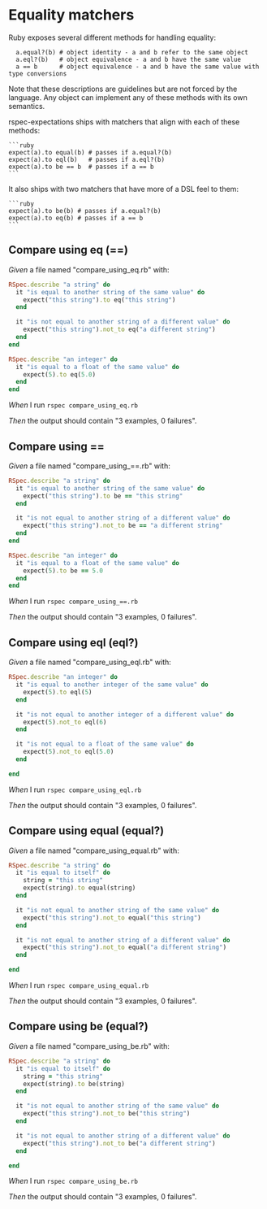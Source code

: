 # Equality matchers

Ruby exposes several different methods for handling equality:

      a.equal?(b) # object identity - a and b refer to the same object
      a.eql?(b)   # object equivalence - a and b have the same value
      a == b      # object equivalence - a and b have the same value with type conversions

  Note that these descriptions are guidelines but are not forced by the language. Any object
  can implement any of these methods with its own semantics.

  rspec-expectations ships with matchers that align with each of these methods:

    ```ruby
    expect(a).to equal(b) # passes if a.equal?(b)
    expect(a).to eql(b)   # passes if a.eql?(b)
    expect(a).to be == b  # passes if a == b
    ```

  It also ships with two matchers that have more of a DSL feel to them:

    ```ruby
    expect(a).to be(b) # passes if a.equal?(b)
    expect(a).to eq(b) # passes if a == b
    ```

## Compare using eq (==)

_Given_ a file named "compare_using_eq.rb" with:

```ruby
RSpec.describe "a string" do
  it "is equal to another string of the same value" do
    expect("this string").to eq("this string")
  end

  it "is not equal to another string of a different value" do
    expect("this string").not_to eq("a different string")
  end
end

RSpec.describe "an integer" do
  it "is equal to a float of the same value" do
    expect(5).to eq(5.0)
  end
end
```

_When_ I run `rspec compare_using_eq.rb`

_Then_ the output should contain "3 examples, 0 failures".

## Compare using ==

_Given_ a file named "compare_using_==.rb" with:

```ruby
RSpec.describe "a string" do
  it "is equal to another string of the same value" do
    expect("this string").to be == "this string"
  end

  it "is not equal to another string of a different value" do
    expect("this string").not_to be == "a different string"
  end
end

RSpec.describe "an integer" do
  it "is equal to a float of the same value" do
    expect(5).to be == 5.0
  end
end
```

_When_ I run `rspec compare_using_==.rb`

_Then_ the output should contain "3 examples, 0 failures".

## Compare using eql (eql?)

_Given_ a file named "compare_using_eql.rb" with:

```ruby
RSpec.describe "an integer" do
  it "is equal to another integer of the same value" do
    expect(5).to eql(5)
  end

  it "is not equal to another integer of a different value" do
    expect(5).not_to eql(6)
  end

  it "is not equal to a float of the same value" do
    expect(5).not_to eql(5.0)
  end

end
```

_When_ I run `rspec compare_using_eql.rb`

_Then_ the output should contain "3 examples, 0 failures".

## Compare using equal (equal?)

_Given_ a file named "compare_using_equal.rb" with:

```ruby
RSpec.describe "a string" do
  it "is equal to itself" do
    string = "this string"
    expect(string).to equal(string)
  end

  it "is not equal to another string of the same value" do
    expect("this string").not_to equal("this string")
  end

  it "is not equal to another string of a different value" do
    expect("this string").not_to equal("a different string")
  end

end
```

_When_ I run `rspec compare_using_equal.rb`

_Then_ the output should contain "3 examples, 0 failures".

## Compare using be (equal?)

_Given_ a file named "compare_using_be.rb" with:

```ruby
RSpec.describe "a string" do
  it "is equal to itself" do
    string = "this string"
    expect(string).to be(string)
  end

  it "is not equal to another string of the same value" do
    expect("this string").not_to be("this string")
  end

  it "is not equal to another string of a different value" do
    expect("this string").not_to be("a different string")
  end

end
```

_When_ I run `rspec compare_using_be.rb`

_Then_ the output should contain "3 examples, 0 failures".
